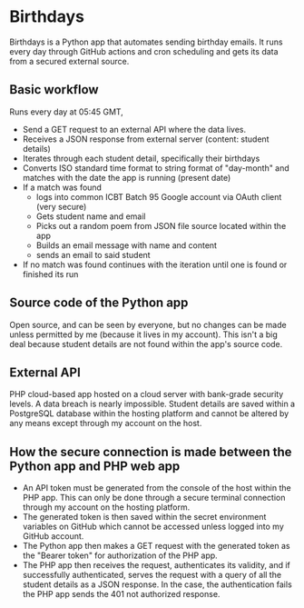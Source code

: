 # Birthdays
Birthdays is a Python app that automates sending birthday emails. It runs every day through GitHub actions and cron scheduling and gets its data from a secured external source.

## Basic workflow
Runs every day at 05:45 GMT,
- Send a GET request to an external API where the data lives.
- Receives a JSON response from external server (content: student details)
- Iterates through each student detail, specifically their birthdays
- Converts ISO standard time format to string format of "day-month" and matches with the date the app is running (present date)
- If a match was found
    - logs into common ICBT Batch 95 Google account via OAuth client (very secure)
    - Gets student name and email
    - Picks out a random poem from JSON file source located within the app
    - Builds an email message with name and content
    - sends an email to said student
- If no match was found continues with the iteration until one is found or finished its run

## Source code of the Python app
Open source, and can be seen by everyone, but no changes can be made unless permitted by me (because it lives in my account). This isn't a big deal because student details are not found within the app's source code.

## External API
PHP cloud-based app hosted on a cloud server with bank-grade security levels. A data breach is nearly impossible. Student details are saved within a PostgreSQL database within the hosting platform and cannot be altered by any means except through my account on the host.

## How the secure connection is made between the Python app and PHP web app
- An API token must be generated from the console of the host within the PHP app. This can only be done through a secure terminal connection through my account on the hosting platform.
- The generated token is then saved within the secret environment variables on GitHub which cannot be accessed unless logged into my GitHub account.
- The Python app then makes a GET request with the generated token as the "Bearer token" for authorization of the PHP app.
- The PHP app then receives the request, authenticates its validity, and if successfully authenticated, serves the request with a query of all the student details as a JSON response. In the case, the authentication fails the PHP app sends the 401 not authorized response.






